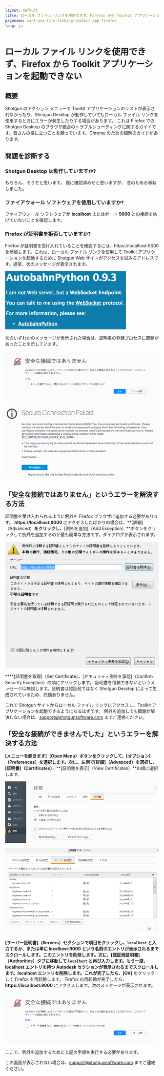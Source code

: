 ```yaml
---
layout: default
title: ローカル ファイル リンクを使用できず、Firefox から Toolkit アプリケーションを起動できない
pagename: cant-use-file-linking-toolkit-app-firefox
lang: ja
---
```


# ローカル ファイル リンクを使用できず、Firefox から Toolkit アプリケーションを起動できない

## 概要

Shotgun のアクション メニューで Toolkit アプリケーションのリストが表示されなかったり、Shotgun Desktop が動作していてもローカル ファイル リンクを使用するときにエラーが発生したりする場合があります。
これは Firefox での Shotgun Desktop のブラウザ統合のトラブルシューティングに関するガイドです。皆さんの役に立つことを願っています。[Chrome](./cant-use-file-linking-toolkit-app-chrome.md) のための個別のガイドがあります。

## 問題を診断する

### Shotgun Desktop は動作していますか?

もちろん、そうだと思います。 既に確認済みだと思いますが、 念のためお尋ねしました。 

### ファイアウォール ソフトウェアを使用していますか?

ファイアウォール ソフトウェアが **localhost** またはポート **9000** との接続を妨げていないことを確認します。

### Firefox が証明書を拒否していますか?

Firefox が証明書を受け入れていることを確認するには、https://localhost:9000 を参照します。これは、ローカル ファイル リンクを使用して Toolkit アプリケーションを起動するために Shotgun Web サイトがアクセスを試みるアドレスです。通常、次のメッセージが表示されます。

![Autobahn Python メッセージ](images/autobahn-python.png)

次のいずれかのメッセージが表示された場合は、証明書の登録プロセスに問題があったことを示しています。

![接続は安全なメッセージではありません](images/connection-is-not-secure.png)

![安全な接続の失敗のメッセージ](images/connection-failed.png)

## 「安全な接続ではありません」というエラーを解決する方法

証明書を受け入れられるように例外を Firefox ブラウザに追加する必要があります。 **https://localhost:9000** にアクセスしたばかりの場合は、**[詳細]（Advanced）**をクリックし、**[例外を追加]（Add Exception）**ボタンをクリックして例外を追加するのが最も簡単な方法です。ダイアログが表示されます。

![Firefox に例外を追加](images/add-exception-firefox.png)

****[証明書を取得]（Get Certificate）**、**[セキュリティ例外を承認]（Confirm Security Exception）の順にクリックします。 証明書を信頼できないというメッセージは無視します。証明書は認証局ではなく Shotgun Desktop によって生成されているため、問題ありません。

これで Shotgun サイトからローカル ファイル リンクにアクセスし、Toolkit アプリケーションを起動できるようになるはずです。 例外を追加しても問題が解決しない場合は、support@shotgunsoftware.com までご連絡ください。

## 「安全な接続ができませんでした」というエラーを解決する方法

**[メニューを開きます]（Open Menu）**ボタンをクリックして、**[オプション]（Preferences）**を選択します。次に、左側で**[詳細]（Advanced）**を選択し、**[証明書]（Certificates）**、**[証明書を表示]（View Certificates）**の順に選択します。

![Firefox の詳細設定](images/firefox-advanced-settings.png)

![Firefox ビューの証明書](images/firefox-view-certificates.png)

**[サーバー証明書]（Servers）**セクションで項目をクリックし、`localhost` と入力するか、または単に **localhost:9000** という名前のエントリが表示されるまでスクロールします。このエントリを削除します。次に、**[認証局証明書]（Authorities）**タブに移動して `localhost` と再び入力します。もう一度、**localhost** エントリを持つ **Autodesk** セクションが表示されるまでスクロールします。**localhost** エントリを削除します。これが完了したら、**[OK]** をクリックして Firefox を再起動します。 Firefox の再起動が完了したら、**https://localhost:9000** にアクセスします。次のメッセージが表示されます。

![接続は安全なメッセージではありません](images/connection-is-not-secure.png)

ここで、例外を追加するために上記の手順を実行する必要があります。

この画面が表示されない場合は、support@shotgunsoftware.com までご連絡ください。